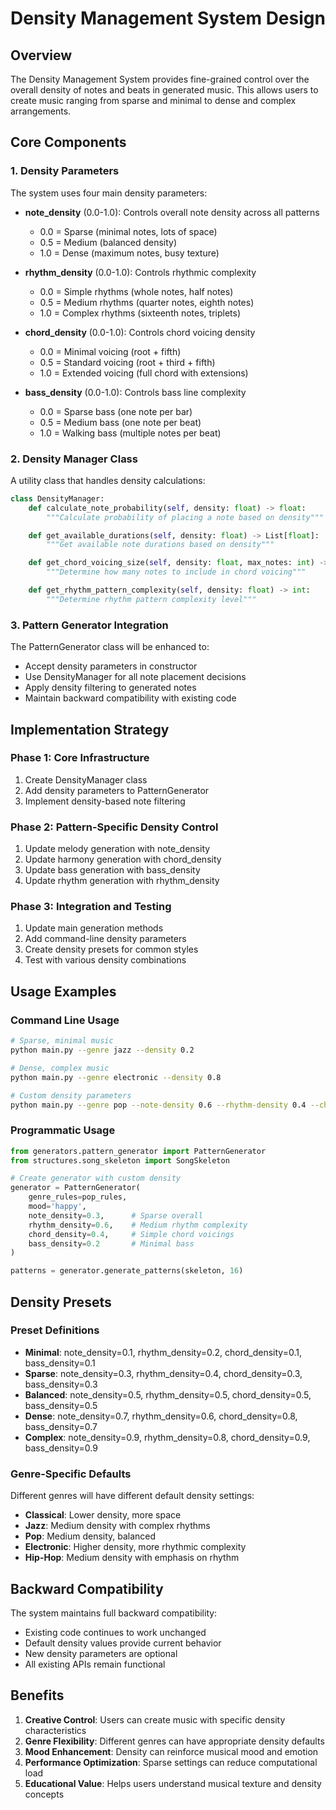 # Density Management System Design

## Overview
The Density Management System provides fine-grained control over the overall density of notes and beats in generated music. This allows users to create music ranging from sparse and minimal to dense and complex arrangements.

## Core Components

### 1. Density Parameters
The system uses four main density parameters:

- **note_density** (0.0-1.0): Controls overall note density across all patterns
  - 0.0 = Sparse (minimal notes, lots of space)
  - 0.5 = Medium (balanced density)
  - 1.0 = Dense (maximum notes, busy texture)

- **rhythm_density** (0.0-1.0): Controls rhythmic complexity
  - 0.0 = Simple rhythms (whole notes, half notes)
  - 0.5 = Medium rhythms (quarter notes, eighth notes)
  - 1.0 = Complex rhythms (sixteenth notes, triplets)

- **chord_density** (0.0-1.0): Controls chord voicing density
  - 0.0 = Minimal voicing (root + fifth)
  - 0.5 = Standard voicing (root + third + fifth)
  - 1.0 = Extended voicing (full chord with extensions)

- **bass_density** (0.0-1.0): Controls bass line complexity
  - 0.0 = Sparse bass (one note per bar)
  - 0.5 = Medium bass (one note per beat)
  - 1.0 = Walking bass (multiple notes per beat)

### 2. Density Manager Class
A utility class that handles density calculations:

```python
class DensityManager:
    def calculate_note_probability(self, density: float) -> float:
        """Calculate probability of placing a note based on density"""

    def get_available_durations(self, density: float) -> List[float]:
        """Get available note durations based on density"""

    def get_chord_voicing_size(self, density: float, max_notes: int) -> int:
        """Determine how many notes to include in chord voicing"""

    def get_rhythm_pattern_complexity(self, density: float) -> int:
        """Determine rhythm pattern complexity level"""
```

### 3. Pattern Generator Integration
The PatternGenerator class will be enhanced to:

- Accept density parameters in constructor
- Use DensityManager for all note placement decisions
- Apply density filtering to generated notes
- Maintain backward compatibility with existing code

## Implementation Strategy

### Phase 1: Core Infrastructure
1. Create DensityManager class
2. Add density parameters to PatternGenerator
3. Implement density-based note filtering

### Phase 2: Pattern-Specific Density Control
1. Update melody generation with note_density
2. Update harmony generation with chord_density
3. Update bass generation with bass_density
4. Update rhythm generation with rhythm_density

### Phase 3: Integration and Testing
1. Update main generation methods
2. Add command-line density parameters
3. Create density presets for common styles
4. Test with various density combinations

## Usage Examples

### Command Line Usage
```bash
# Sparse, minimal music
python main.py --genre jazz --density 0.2

# Dense, complex music
python main.py --genre electronic --density 0.8

# Custom density parameters
python main.py --genre pop --note-density 0.6 --rhythm-density 0.4 --chord-density 0.7 --bass-density 0.5
```

### Programmatic Usage
```python
from generators.pattern_generator import PatternGenerator
from structures.song_skeleton import SongSkeleton

# Create generator with custom density
generator = PatternGenerator(
    genre_rules=pop_rules,
    mood='happy',
    note_density=0.3,      # Sparse overall
    rhythm_density=0.6,    # Medium rhythm complexity
    chord_density=0.4,     # Simple chord voicings
    bass_density=0.2       # Minimal bass
)

patterns = generator.generate_patterns(skeleton, 16)
```

## Density Presets

### Preset Definitions
- **Minimal**: note_density=0.1, rhythm_density=0.2, chord_density=0.1, bass_density=0.1
- **Sparse**: note_density=0.3, rhythm_density=0.4, chord_density=0.3, bass_density=0.3
- **Balanced**: note_density=0.5, rhythm_density=0.5, chord_density=0.5, bass_density=0.5
- **Dense**: note_density=0.7, rhythm_density=0.6, chord_density=0.8, bass_density=0.7
- **Complex**: note_density=0.9, rhythm_density=0.8, chord_density=0.9, bass_density=0.9

### Genre-Specific Defaults
Different genres will have different default density settings:
- **Classical**: Lower density, more space
- **Jazz**: Medium density with complex rhythms
- **Pop**: Medium density, balanced
- **Electronic**: Higher density, more rhythmic complexity
- **Hip-Hop**: Medium density with emphasis on rhythm

## Backward Compatibility
The system maintains full backward compatibility:
- Existing code continues to work unchanged
- Default density values provide current behavior
- New density parameters are optional
- All existing APIs remain functional

## Benefits
1. **Creative Control**: Users can create music with specific density characteristics
2. **Genre Flexibility**: Different genres can have appropriate density defaults
3. **Mood Enhancement**: Density can reinforce musical mood and emotion
4. **Performance Optimization**: Sparse settings can reduce computational load
5. **Educational Value**: Helps users understand musical texture and density concepts